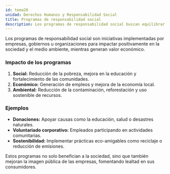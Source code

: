 ```yaml
---
id: tema20
unidad: Derechos Humanos y Responsabilidad Social
title: Programas de responsabilidad social
description: Los programas de responsabilidad social buscan equilibrar los objetivos económicos de las empresas con el impacto positivo en las comunidades y el medio ambiente.
---
```


Los programas de responsabilidad social son iniciativas implementadas por empresas, gobiernos u organizaciones para impactar positivamente en la sociedad y el medio ambiente, mientras generan valor económico.

### Impacto de los programas
1. **Social:** Reducción de la pobreza, mejora en la educación y fortalecimiento de las comunidades.
2. **Económico:** Generación de empleos y mejora de la economía local.
3. **Ambiental:** Reducción de la contaminación, reforestación y uso sostenible de recursos.

### Ejemplos
- **Donaciones:** Apoyar causas como la educación, salud o desastres naturales.
- **Voluntariado corporativo:** Empleados participando en actividades comunitarias.
- **Sostenibilidad:** Implementar prácticas eco-amigables como reciclaje o reducción de emisiones.

Estos programas no solo benefician a la sociedad, sino que también mejoran la imagen pública de las empresas, fomentando lealtad en sus consumidores.

